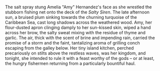 The salt spray stung Amelia "Amy" Hernandez's face as she wrestled the stubborn fishing net onto the deck of the *Salty Siren*.  The late afternoon sun, a bruised plum sinking towards the churning turquoise of the Caribbean Sea, cast long shadows across the weathered wood.  Amy, her flour-dusted apron clinging damply to her sun-kissed skin, wiped a hand across her brow, the salty sweat mixing with the residue of thyme and garlic.  The air, thick with the scent of brine and impending rain, carried the promise of a storm and the faint, tantalizing aroma of grilling conch escaping from the galley below.  Her tiny island kitchen, perched precariously on stilts above the restless waves, was her kingdom, and tonight, she intended to rule it with a feast worthy of the gods – or at least, the hungry fishermen returning from a particularly bountiful haul.
